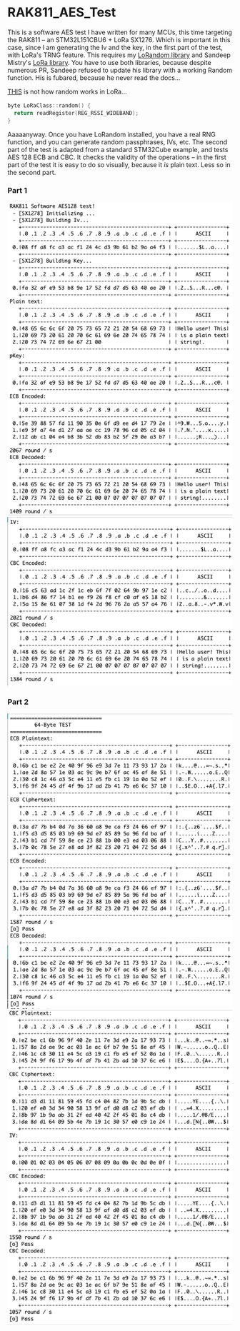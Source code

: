 # RAK811_AES_Test

This is a software AES test I have written for many MCUs, this time targeting the RAK811 – an STM32L151CBU6 + LoRa SX1276. Which is important in this case, since I am generating the Iv and the key, in the first part of the test, with LoRa's TRNG feature. This requires my [LoRandom library](https://github.com/Kongduino/LoRandom) and Sandeep Mistry's [LoRa library](https://github.com/sandeepmistry/arduino-LoRa). You have to use both libraries, because despite numerous PR, Sandeep refused to update his library with a working Random function. His is fubared, because he never read the docs...

[THIS](https://github.com/sandeepmistry/arduino-LoRa/blob/master/src/LoRa.cpp#L674-L677) is not how random works in LoRa...

```c
byte LoRaClass::random() {
  return readRegister(REG_RSSI_WIDEBAND);
}
```

Aaaaanyway. Once you have LoRandom installed, you have a real RNG function, and you can generate random passphrases, IVs, etc. The second part of the test is adapted from a standard STM32Cube example, and tests AES 128 ECB and CBC. It checks the validity of the operations – in the first part of the test it is easy to do so visually, because it *is* plain text. Less so in the second part.

### Part 1
![demo_01](assets/Demo_01.png)
![demo_02](assets/Demo_02.png)

### Part 2
![demo_03](assets/Demo_03.png)
![demo_04](assets/Demo_04.png)
